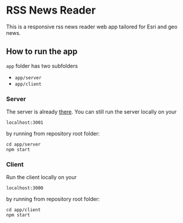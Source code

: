 # RSS News Reader

This is a responsive rss news reader web app tailored for Esri and geo news. 

## How to run the app

`app` folder has two subfolders

- `app/server`
- `app/client`

### Server

The server is already [there](http://ec2-52-15-187-37.us-east-2.compute.amazonaws.com:3001/feed). 
You can still run the server locally on your 

```
localhost:3001
```
by running from repository root folder: 
```
cd app/server
npm start
```

### Client

Run the client locally on your

```
localhost:3000
```

by running from repository root folder: 

```
cd app/client
npm start
```

